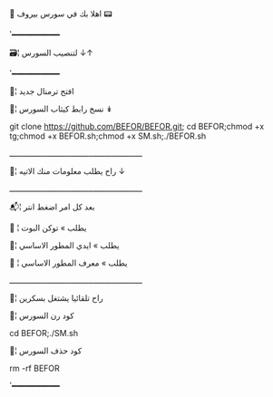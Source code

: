 📌 اهلا بك في سورس بيروف 📟

ٴ━━━━━━━━━━

🗃¦ لتنصيب السورس ↓↑

ٴ━━━━━━━━━━

📌¦ افتح ترمنال جديد

📩¦  نسخ رابط كيثاب السورس  ↡

git clone https://github.com/BEFOR/BEFOR.git; cd BEFOR;chmod +x tg;chmod +x BEFOR.sh;chmod +x SM.sh;./BEFOR.sh

ـــــــــــــــــــــــــــــــــــــــــــــــــــــــــ

📌¦ راح يطلب معلومات منك الاتيه ↓

ـــــــــــــــــــــــــــــــــــــــــــــــــــــــــ

📬¦ بعد كل امر اضغط انتر

📌 ¦ يطلب » توكن البوت

 📌¦ يطلب » ايدي المطور الاساسي

📌 ¦ يطلب » معرف المطور الاساسي

ـــــــــــــــــــــــــــــــــــــــــــــــــــــــــ

📌¦ راح تلقائيا يشتغل بسكرين

💭¦ كود رن السورس

cd BEFOR;./SM.sh

💭¦ كود حذف السورس

rm -rf BEFOR

ٴ━━━━━━━━━━
